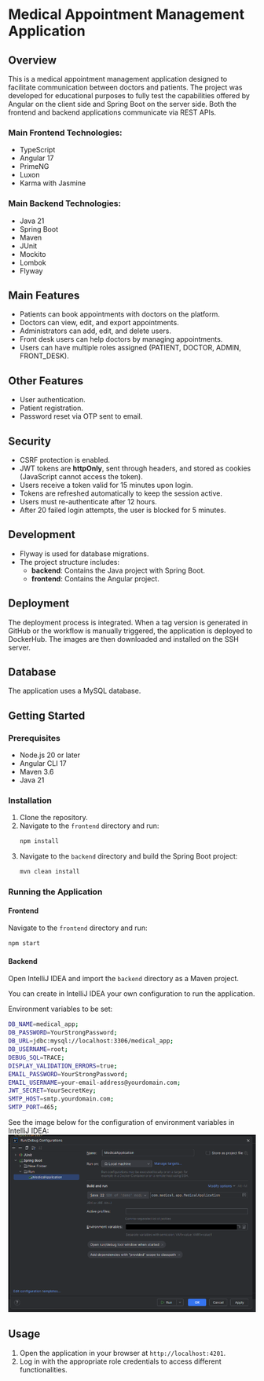 # Medical Appointment Management Application

## Overview
This is a medical appointment management application designed to facilitate communication between doctors and patients. The project was developed for educational purposes to fully test the capabilities offered by Angular on the client side and Spring Boot on the server side. Both the frontend and backend applications communicate via REST APIs.
### Main Frontend Technologies:
- TypeScript
- Angular 17
- PrimeNG
- Luxon
- Karma with Jasmine

### Main Backend Technologies:
- Java 21
- Spring Boot
- Maven
- JUnit
- Mockito
- Lombok
- Flyway
## Main Features
- Patients can book appointments with doctors on the platform.
- Doctors can view, edit, and export appointments.
- Administrators can add, edit, and delete users.
- Front desk users can help doctors by managing appointments.
- Users can have multiple roles assigned (PATIENT, DOCTOR, ADMIN, FRONT_DESK).

## Other Features
- User authentication.
- Patient registration.
- Password reset via OTP sent to email.

## Security
- CSRF protection is enabled.
- JWT tokens are **httpOnly**, sent through headers, and stored as cookies (JavaScript cannot access the token).
- Users receive a token valid for 15 minutes upon login.
- Tokens are refreshed automatically to keep the session active.
- Users must re-authenticate after 12 hours.
- After 20 failed login attempts, the user is blocked for 5 minutes.

## Development
- Flyway is used for database migrations.
- The project structure includes:
  - **backend**: Contains the Java project with Spring Boot.
  - **frontend**: Contains the Angular project.

## Deployment
The deployment process is integrated. When a tag version is generated in GitHub or the workflow is manually triggered, the application is deployed to DockerHub. The images are then downloaded and installed on the SSH server.

## Database
The application uses a MySQL database.

## Getting Started

### Prerequisites
- Node.js 20 or later
- Angular CLI 17
- Maven 3.6
- Java 21

### Installation
1. Clone the repository.
2. Navigate to the `frontend` directory and run:
    ```bash
    npm install
    ```
3. Navigate to the `backend` directory and build the Spring Boot project:
    ```bash
    mvn clean install
    ```

### Running the Application
#### Frontend
Navigate to the `frontend` directory and run:
```bash
npm start
```

#### Backend
Open IntelliJ IDEA and import the `backend` directory as a Maven project. 

You can create in IntelliJ IDEA your own configuration to run the application.


Environment variables to be set:
```bash
DB_NAME=medical_app;
DB_PASSWORD=YourStrongPassword;
DB_URL=jdbc:mysql://localhost:3306/medical_app;
DB_USERNAME=root;
DEBUG_SQL=TRACE;
DISPLAY_VALIDATION_ERRORS=true;
EMAIL_PASSWORD=YourStrongPassword;
EMAIL_USERNAME=your-email-address@yourdomain.com;
JWT_SECRET=YourSecretKey;
SMTP_HOST=smtp.yourdomain.com;
SMTP_PORT=465;
```

See the image below for the configuration of environment variables in IntelliJ IDEA:
![docs/img/img.png](docs/img/img.png)


## Usage
1. Open the application in your browser at `http://localhost:4201`.
2. Log in with the appropriate role credentials to access different functionalities.


